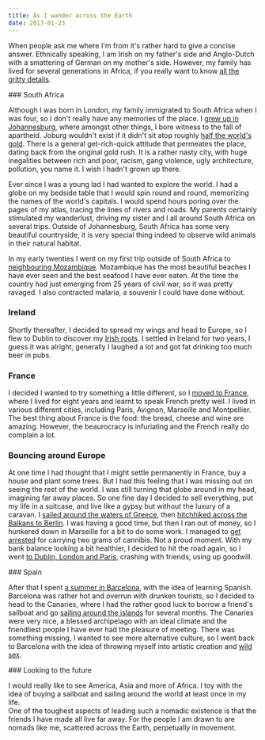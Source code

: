 ```yaml
---
title: As I wander across the Earth
date: 2017-01-23
---
```


When people ask me where I'm from it's rather hard to give a concise answer.  Ethnically speaking, I am Irish on my father's side and Anglo-Dutch with a smattering of German on my mother's side.  However, my family has lived for several generations in Africa, if you really want to know [all the gritty details](/family-saga/).

### South Africa

Although I was born in London, my family immigrated to South Africa when I was four, so I don't really have any memories of the place.  I [grew up in Johannesburg](/youth-in-joburg/), where amongst other things, I bore witness to the fall of apartheid.  Joburg wouldn't exist if it didn't sit atop roughly [half the world's gold](https://en.wikipedia.org/wiki/Witwatersrand_Basin).  There is a general get-rich-quick attitude that permeates the place, dating back from the original gold rush.  It is a rather nasty city, with huge inegalities between rich and poor, racism, gang violence, ugly architecture, pollution, you name it.  I wish I hadn't grown up there.

Ever since I was a young lad I had wanted to explore the world.  I had a globe on my bedside table that I would spin round and round, memorizing the names of the world's capitals.  I would spend hours poring over the pages of my atlas, tracing the lines of rivers and roads.  My parents certainly stimulated my wanderlust, driving my sister and I all around South Africa on several trips.  Outside of Johannesburg, South Africa has some very beautiful countryside, it is very special thing indeed to observe wild animals in their natural habitat.

In my early twenties I went on my first trip outside of South Africa to [neighbouring Mozambique](/in-portuguese-east-africa/).  Mozambique has the most beautiful beaches I have ever seen and the best seafood I have ever eaten.  At the time the country had just emerging from 25 years of civil war, so it was pretty ravaged.  I also contracted malaria, a souvenir I could have done without.

### Ireland

Shortly thereafter, I decided to spread my wings and head to Europe, so I flew to Dublin to discover my [Irish roots](/irish-roots/).  I settled in Ireland for two years, I guess it was alright, generally I laughed a lot and got fat drinking too much beer in pubs.

### France

I decided I wanted to try something a little different, so I [moved to France](/the-french-connection/), where I lived for eight years and learnt to speak French pretty well.  I lived in various different cities, including Paris, Avignon, Marseille and Montpellier.  The best thing about France is the food: the bread, cheese and wine are amazing.  However, the beaurocracy is infuriating and the French really do complain a lot.  

### Bouncing around Europe

At one time I had thought that I might settle permanently in France, buy a house and plant some trees.  But I had this feeling that I was missing out on seeing the rest of the world.  I was still turning that globe around in my head, imagining far away places.  So one fine day I decided to sell everything, put my life in a suitcase, and live like a gypsy but without the luxury of a caravan.  I [sailed around the waters of Greece](/sailing-in-greece/), then [hitchhiked across the Balkans to Berlin](/hitchhiking-across-europe/).  I was having a good time, but then I ran out of money, so I hunkered down in Marseille for a bit to do some work.  I managed to [get arrested](/being-arrested/) for carrying two grams of cannibis.  Not a proud moment.  With my bank balance looking a bit healthier, I decided to hit the road again, so I went [to Dublin, London and Paris](/to-dublin-london-and-back/), crashing with friends, using up goodwill.  

### Spain

After that I spent [a summer in Barcelona](/the-margins-of-barcelona/), with the idea of learning Spanish.  Barcelona was rather hot and overrun with drunken tourists, so I decided to head to the Canaries, where I had the rather good luck to borrow a friend's sailboat and go [sailing around the islands](/cruising-the-canaries/) for several months.  The Canaries were very nice, a blessed archipelago with an ideal climate and the friendliest people I have ever had the pleasure of meeting.  There was something missing, I wanted to see more alternative culture, so I went back to Barcelona with the idea of throwing myself into artistic creation and [wild sex](/full-moon-party).

### Looking to the future

I would really like to see America, Asia and more of Africa.  I toy with the idea of buying a sailboat and sailing around the world at least once in my life.  
One of the toughest aspects of leading such a nomadic existence is that the friends I have made all live far away.  For the people I am drawn to are nomads like me, scattered across the Earth, perpetually in movement.